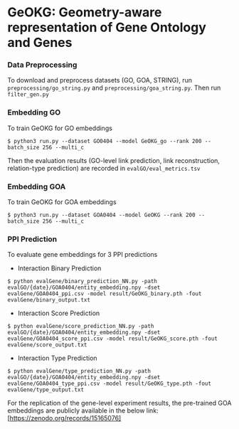 # GeOKG: Geometry-aware representation of Gene Ontology and Genes

### Data Preprocessing
To download and preprocess datasets (GO, GOA, STRING), run `preprocessing/go_string.py` and `preprocessing/goa_string.py`.
Then run `filter_gen.py`

### Embedding GO
To train GeOKG for GO embeddings 
```
$ python3 run.py --dataset GO0404 --model GeOKG_go --rank 200 --batch_size 256 --multi_c
```
Then the evaluation results (GO-level link prediction, link reconstruction, relation-type prediction) are recorded in `evalGO/eval_metrics.tsv`

### Embedding GOA
To train GeOKG for GOA embeddings 
```
$ python3 run.py --dataset GOA0404 --model GeOKG --rank 200 --batch_size 256 --multi_c
```

### PPI Prediction
To evaluate gene embeddings for 3 PPI predictions
* Interaction Binary Prediction
```
$ python evalGene/binary_prediction_NN.py -path evalGO/{date}/GOA0404/entity_embedding.npy -dset evalGene/GOA0404_ppi.csv -model result/GeOKG_binary.pth -fout evalGene/binary_output.txt
```
* Interaction Score Prediction
```
$ python evalGene/score_prediction_NN.py -path evalGO/{date}/GOA0404/entity_embedding.npy -dset evalGene/GOA0404_score_ppi.csv -model result/GeOKG_score.pth -fout evalGene/score_output.txt
```
* Interaction Type Prediction
```
$ python evalGene/type_prediction_NN.py -path evalGO/{date}/GOA0404/entity_embedding.npy -dset evalGene/GOA0404_type_ppi.csv -model result/GeOKG_type.pth -fout evalGene/type_output.txt
```   
   
For the replication of the gene-level experiment results, the pre-trained GOA embeddings are publicly available in the below link:  
[https://zenodo.org/records/15165076]
